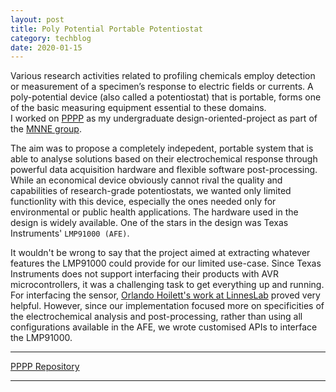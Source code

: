 ```yaml
---
layout: post
title: Poly Potential Portable Potentiostat
category: techblog
date: 2020-01-15
---
```



Various research activities related to profiling chemicals employ detection or measurement of
a specimen’s response to electric fields or currents. A poly-potential device (also called a potentiostat) that is portable, forms one of the basic measuring equipment essential to these domains.  
I worked on [PPPP](https://github.com/arbaranwal/pppp-public) as my undergraduate design-oriented-project as part of the [MNNE group](https://sites.google.com/hyderabad.bits-pilani.ac.in/mmnelab/home).

The aim was to propose a completely indepedent, portable system that is able to analyse solutions based on their electrochemical response through powerful data acquisition hardware and flexible software post-processing. While an economical device obviously cannot rival the quality and capabilities of research-grade potentiostats, we wanted only limited functionlity with this device, especially the ones needed only for environmental or public health applications. The hardware used in the design is widely available. One of the stars in the design was Texas Instruments' `LMP91000 (AFE)`.

It wouldn't be wrong to say that the project aimed at extracting whatever features the LMP91000 could provide for our limited use-case. Since Texas Instruments does not support interfacing their products with AVR microcontrollers, it was a challenging task to get everything up and running.  
For interfacing the sensor, [Orlando Hoilett's work at LinnesLab](https://github.com/LinnesLab/LMP91000) proved very helpful. However, since our implementation focused more on specificities of the electrochemical analysis and post-processing, rather than using all configurations available in the AFE, we wrote customised APIs to interface the LMP91000.


---
[PPPP Repository](https://github.com/arbaranwal/pppp-public)

---

